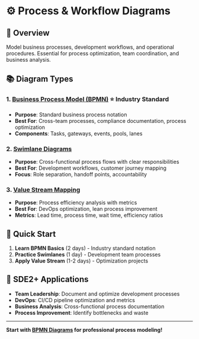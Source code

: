 # ⚙️ Process & Workflow Diagrams

## 🎯 **Overview**

Model business processes, development workflows, and operational procedures. Essential for process optimization, team coordination, and business analysis.

## 📚 **Diagram Types**

### **1. [Business Process Model (BPMN)](./01-bpmn-diagrams.md)** ⭐ **Industry Standard**

- **Purpose**: Standard business process notation
- **Best For**: Cross-team processes, compliance documentation, process optimization
- **Components**: Tasks, gateways, events, pools, lanes

### **2. [Swimlane Diagrams](./02-swimlane-processes.md)**

- **Purpose**: Cross-functional process flows with clear responsibilities
- **Best For**: Development workflows, customer journey mapping
- **Focus**: Role separation, handoff points, accountability

### **3. [Value Stream Mapping](./03-value-stream.md)**

- **Purpose**: Process efficiency analysis with metrics
- **Best For**: DevOps optimization, lean process improvement
- **Metrics**: Lead time, process time, wait time, efficiency ratios

## 🚀 **Quick Start**

1. **Learn BPMN Basics** (2 days) - Industry standard notation
2. **Practice Swimlanes** (1 day) - Development team processes
3. **Apply Value Stream** (1-2 days) - Optimization projects

## 💼 **SDE2+ Applications**

- **Team Leadership**: Document and optimize development processes
- **DevOps**: CI/CD pipeline optimization and metrics
- **Business Analysis**: Cross-functional process documentation
- **Process Improvement**: Identify bottlenecks and waste

---

**Start with [BPMN Diagrams](./01-bpmn-diagrams.md) for professional process modeling!**
